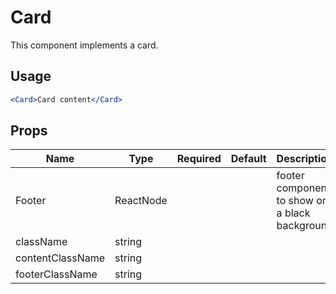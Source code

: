 # Card

This component implements a card.

## Usage

```jsx
<Card>Card content</Card>
```

## Props

| Name             | Type      | Required | Default | Description                                    |
| ---------------- | --------- | -------- | ------- | ---------------------------------------------- |
| Footer           | ReactNode |          |         | footer component to show on a black background |
| className        | string    |          |         |                                                |
| contentClassName | string    |          |         |                                                |
| footerClassName  | string    |          |         |                                                |
